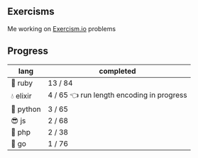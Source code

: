## Exercisms

Me working on [Exercism.io](http://exercism.io/) problems

## Progress

lang             | completed
-----------------|--------------------
:gem: ruby       | 13 / 84
:droplet: elixir |  4 / 65 :point_left: run length encoding in progress
:snake: python   |  3 / 65
:sunglasses: js  |  2 / 68
:elephant: php   |  2 / 38
:hamster: go     |  1 / 76

